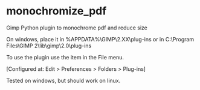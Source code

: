 # monochromize_pdf
Gimp Python plugin to monochrome pdf and reduce size

On windows, place it in %APPDATA%\GIMP\2.XX\plug-ins or in C:\Program Files\GIMP 2\lib\gimp\2.0\plug-ins

To use the plugin use the item in the File menu.

[Configured at: Edit > Preferences > Folders > Plug-ins]

Tested on windows, but should work on linux.

